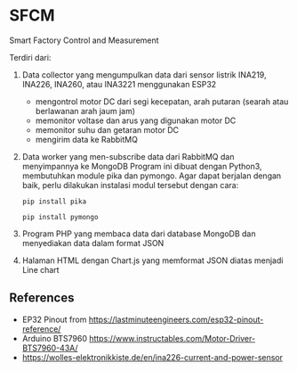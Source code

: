 # SFCM
Smart Factory Control and Measurement

Terdiri dari:
1. Data collector yang mengumpulkan data dari sensor listrik INA219, INA226, INA260, atau INA3221 menggunakan ESP32
   - mengontrol motor DC dari segi kecepatan, arah putaran (searah atau berlawanan arah jaum jam)
   - memonitor voltase dan arus yang digunakan motor DC
   - memonitor suhu dan getaran motor DC
   - mengirim data ke RabbitMQ
2. Data worker yang men-subscribe data dari RabbitMQ dan menyimpannya ke MongoDB
   Program ini dibuat dengan Python3, membutuhkan module pika dan pymongo. Agar dapat berjalan dengan baik, perlu dilakukan instalasi modul tersebut dengan cara:
   
   `pip install pika`
   
   `pip install pymongo`
   
3. Program PHP yang membaca data dari database MongoDB dan menyediakan data dalam format JSON
4. Halaman HTML dengan Chart.js yang memformat JSON diatas menjadi Line chart


## References
- EP32 Pinout from https://lastminuteengineers.com/esp32-pinout-reference/
- Arduino BTS7960 https://www.instructables.com/Motor-Driver-BTS7960-43A/
- https://wolles-elektronikkiste.de/en/ina226-current-and-power-sensor
